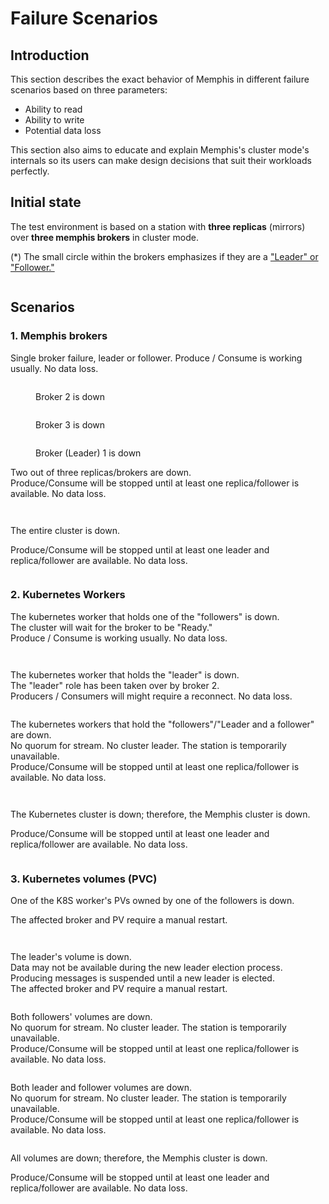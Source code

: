 # Failure Scenarios

## Introduction

This section describes the exact behavior of Memphis in different failure scenarios based on three parameters:&#x20;

* Ability to read
* Ability to write
* Potential data loss

This section also aims to educate and explain Memphis's cluster mode's internals so its users can make design decisions that suit their workloads perfectly.

## Initial state

The test environment is based on a station with **three replicas** (mirrors) over **three memphis brokers** in cluster mode.

(\*) The small circle within the brokers emphasizes if they are a ["Leader" or "Follower."](concepts/station.md#leaders-and-followers)

<figure><img src="../.gitbook/assets/initial state.jpeg" alt=""><figcaption></figcaption></figure>

## Scenarios

### 1. Memphis brokers

Single broker failure, leader or follower. Produce / Consume is working usually. No data loss.

<div>

<figure><img src="../.gitbook/assets/broker 1 (1).jpeg" alt=""><figcaption><p>Broker 2 is down</p></figcaption></figure>

 

<figure><img src="../.gitbook/assets/broker 2.jpeg" alt=""><figcaption><p>Broker 3 is down</p></figcaption></figure>

 

<figure><img src="../.gitbook/assets/broker 3.jpeg" alt=""><figcaption><p>Broker (Leader) 1 is down</p></figcaption></figure>

</div>

Two out of three replicas/brokers are down. \
Produce/Consume will be stopped until at least one replica/follower is available. No data loss.

<div>

<figure><img src="../.gitbook/assets/broker 4.jpeg" alt=""><figcaption></figcaption></figure>

 

<figure><img src="../.gitbook/assets/broker 5.jpeg" alt=""><figcaption></figcaption></figure>

</div>

The entire cluster is down.&#x20;

Produce/Consume will be stopped until at least one leader and replica/follower are available. No data loss.

<figure><img src="../.gitbook/assets/broker 6.jpeg" alt=""><figcaption></figcaption></figure>

### 2. Kubernetes Workers

The kubernetes worker that holds one of the "followers" is down.\
The cluster will wait for the broker to be "Ready."\
Produce / Consume is working usually. No data loss.

<div>

<figure><img src="../.gitbook/assets/k8s 1 (1).jpeg" alt=""><figcaption></figcaption></figure>

 

<figure><img src="../.gitbook/assets/k8s 2.jpeg" alt=""><figcaption></figcaption></figure>

</div>

The kubernetes worker that holds the "leader" is down.\
The "leader" role has been taken over by broker 2.\
Producers / Consumers will might require a reconnect. No data loss.

<figure><img src="../.gitbook/assets/k8s 3 (1).jpeg" alt=""><figcaption></figcaption></figure>

The kubernetes workers that hold the "followers"/"Leader and a follower" are down.\
No quorum for stream. No cluster leader. The station is temporarily unavailable.\
Produce/Consume will be stopped until at least one replica/follower is available. No data loss.

<div>

<figure><img src="../.gitbook/assets/k8s 4.jpeg" alt=""><figcaption></figcaption></figure>

 

<figure><img src="../.gitbook/assets/k8s 5.jpeg" alt=""><figcaption></figcaption></figure>

</div>

The Kubernetes cluster is down; therefore, the Memphis cluster is down.

Produce/Consume will be stopped until at least one leader and replica/follower are available. No data loss.

<figure><img src="../.gitbook/assets/k8s 6.jpeg" alt=""><figcaption></figcaption></figure>

### 3. Kubernetes volumes (PVC)

One of the K8S worker's PVs owned by one of the followers is down.

The affected broker and PV require a manual restart.

<div>

<figure><img src="../.gitbook/assets/pv1.jpeg" alt=""><figcaption></figcaption></figure>

 

<figure><img src="../.gitbook/assets/pv2.jpeg" alt=""><figcaption></figcaption></figure>

</div>

The leader's volume is down.\
Data may not be available during the new leader election process.\
Producing messages is suspended until a new leader is elected.\
The affected broker and PV require a manual restart.

<figure><img src="../.gitbook/assets/pv3.jpeg" alt=""><figcaption></figcaption></figure>

Both followers' volumes are down.\
No quorum for stream. No cluster leader. The station is temporarily unavailable. \
Produce/Consume will be stopped until at least one replica/follower is available. No data loss.

<figure><img src="../.gitbook/assets/pv4.jpeg" alt=""><figcaption></figcaption></figure>

Both leader and follower volumes are down.\
No quorum for stream. No cluster leader. The station is temporarily unavailable. \
Produce/Consume will be stopped until at least one replica/follower is available. No data loss.

<figure><img src="../.gitbook/assets/pv5.jpeg" alt=""><figcaption></figcaption></figure>

All volumes are down; therefore, the Memphis cluster is down.

Produce/Consume will be stopped until at least one leader and replica/follower are available. No data loss.

<figure><img src="../.gitbook/assets/pv6 (1).jpeg" alt=""><figcaption></figcaption></figure>
